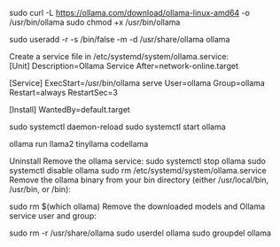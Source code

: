 sudo curl -L https://ollama.com/download/ollama-linux-amd64 -o /usr/bin/ollama
sudo chmod +x /usr/bin/ollama

sudo useradd -r -s /bin/false -m -d /usr/share/ollama ollama

Create a service file in /etc/systemd/system/ollama.service:   
[Unit]
Description=Ollama Service
After=network-online.target

[Service]
ExecStart=/usr/bin/ollama serve
User=ollama
Group=ollama
Restart=always
RestartSec=3

[Install]
WantedBy=default.target

sudo systemctl daemon-reload
sudo systemctl start ollama

ollama run llama2
tinyllama
codellama

Uninstall
Remove the ollama service:
sudo systemctl stop ollama
sudo systemctl disable ollama
sudo rm /etc/systemd/system/ollama.service
Remove the ollama binary from your bin directory (either /usr/local/bin, /usr/bin, or /bin):

sudo rm $(which ollama)
Remove the downloaded models and Ollama service user and group:

sudo rm -r /usr/share/ollama
sudo userdel ollama
sudo groupdel ollama
